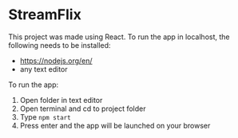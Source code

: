 # StreamFlix

This project was made using React.
To run the app in localhost, the following needs to be installed:
 - https://nodejs.org/en/
 - any text editor

To run the app:
1. Open folder in text editor
2. Open terminal and cd to project folder
3. Type `npm start`
4. Press enter and the app will be launched on your browser
